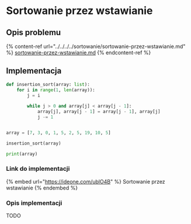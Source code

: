 # Sortowanie przez wstawianie

## Opis problemu

{% content-ref url="../../../../sortowanie/sortowanie-przez-wstawianie.md" %}
[sortowanie-przez-wstawianie.md](../../../../sortowanie/sortowanie-przez-wstawianie.md)
{% endcontent-ref %}

## Implementacja

```python
def insertion_sort(array: list):
    for i in range(1, len(array)):
        j = i
        
        while j > 0 and array[j] < array[j - 1]:
            array[j], array[j - 1] = array[j - 1], array[j]
            j -= 1


array = [7, 3, 0, 1, 5, 2, 5, 19, 10, 5]

insertion_sort(array)

print(array)
```

### Link do implementacji

{% embed url="https://ideone.com/ublO4B" %}
Sortowanie przez wstawianie
{% endembed %}

### Opis implementacji

TODO
